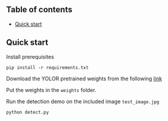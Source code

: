## Table of contents

- [Quick start](#quick-start)

## Quick start

Install prerequisites

```
pip install -r requirements.txt
```

Download the YOLOR pretrained weights from the following [link](https://drive.google.com/file/d/1Tdn3yqpZ79X7R1Ql0zNlNScB1Dv9Fp76/view?usp=sharing)

Put the weights in the ```weights``` folder.

Run the detection demo on the included image ```test_image.jpg```

```
python detect.py
```

